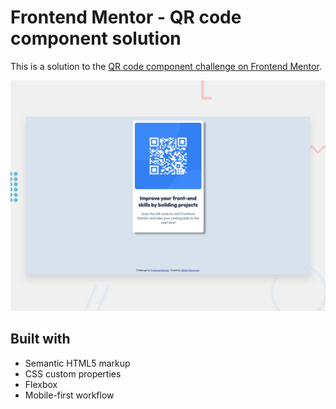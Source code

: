 # Frontend Mentor - QR code component solution

This is a solution to the [QR code component challenge on Frontend Mentor](https://www.frontendmentor.io/challenges/qr-code-component-iux_sIO_H).

![Design preview for the QR code component coding challenge](./design/desktop-preview.jpg)

## Built with

- Semantic HTML5 markup
- CSS custom properties
- Flexbox
- Mobile-first workflow


